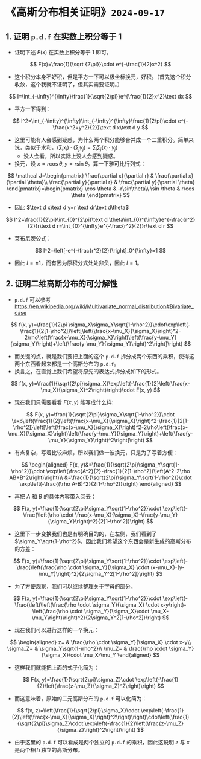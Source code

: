 # 《高斯分布相关证明》`2024-09-17`

## 1. 证明 `p.d.f` 在实数上积分等于 1

- 证明下述 $F(x)$ 在实数上积分等于 $1$ 即可。

$$
F(x)=\frac{1}{\sqrt {2\pi}}\cdot e^{-\frac{1}{2}x^2}
$$

- 这个积分本身不好积，但是平方一下可以极坐标换元，好积。（首先这个积分收敛，这个我就不证明了，但其实需要证明。）

$$
I=\int_{-\infty}^{\infty}\frac{1}{\sqrt{2\pi}}e^{\frac{1}{2}x^2}\text dx
$$

- 平方一下得到：

$$
I^2=\int_{-\infty}^{\infty}\int_{-\infty}^{\infty}\frac{1}{2\pi}\cdot e^{-\frac{x^2+y^2}{2}}\text d x\text d y
$$

- 这里可能有人会感到疑惑，为什么两个积分能够合并成一个二重积分。简单来说，类似于求和，$(\sum_i x_i) \cdot (\sum_j y_j) = \sum_i\sum_j (x_i \cdot y_j)$
  - 没人会看，所以实际上没人会感到疑惑。
- 换元，设 $x=r\cos \theta, y=r\sin\theta$。算一下雅可比行列式：

$$
\mathcal J=\begin{pmatrix}
	\frac{\partial x}{\partial r} & \frac{\partial x}{\partial \theta}\\
	\frac{\partial y}{\partial r} & \frac{\partial y}{\partial \theta}
\end{pmatrix}=\begin{pmatrix}
	\cos \theta & -r\sin\theta\\
	\sin \theta & r\cos \theta
\end{pmatrix}
$$

- 因此 $\text d x\text d y=r \text dr\text d\theta$

$$
I^2=\frac{1}{2\pi}\int_{0}^{2\pi}\text d \theta\int_{0}^{\infty}e^{-\frac{r^2}{2}}r\text d r=\int_{0}^{\infty}e^{-\frac{r^2}{2}}r\text d r
$$

- 莱布尼茨公式：

$$
I^2=\left[-e^{-\frac{r^2}{2}}\right]_0^{\infty}=1
$$

- 因此 $I=\pm 1$，而有因为原积分式处处非负，因此 $I=1$。

## 2. 证明二维高斯分布的可分解性

- `p.d.f` 可以参考 https://en.wikipedia.org/wiki/Multivariate_normal_distribution#Bivariate_case

$$
f(x, y)=\frac{1}{2\pi \sigma_X\sigma_Y\sqrt{1-\rho^2}}\cdot\exp\left(-\frac{1}{2[1-\rho^2]}\left[\left(\frac{x-\mu_X}{\sigma_X}\right)^2-2\rho\left(\frac{x-\mu_X}{\sigma_X}\right)\left(\frac{y-\mu_Y}{\sigma_Y}\right)+\left(\frac{y-\mu_Y}{\sigma_Y}\right)^2\right]\right)
$$

- 而关键的点，就是我们要把上面的这个 `p.d.f` 拆分成两个东西的乘积，使得这两个东西看起来都是一个高斯分布的 `p.d.f`。
- 换言之，在直觉上我们希望将原先的表达式拆分成如下的形式。

$$
f(x, y)=\frac{1}{\sqrt{2\pi}\sigma_X}\exp\left(-\frac{1}{2}\left(\frac{x-\mu_X}{\sigma_X}^2\right)\right)\cdot F(x, y)
$$

- 现在我们只需要看看 $F(x, y)$ 能写成什么样:

$$
F(x, y)=\frac{1}{\sqrt{2\pi}\sigma_Y\sqrt{1-\rho^2}}\cdot \exp\left(\frac{1}{2}\left(\frac{x-\mu_X}{\sigma_X}\right)^2-\frac{1}{2[1-\rho^2]}\left[\left(\frac{x-\mu_X}{\sigma_X}\right)^2-2\rho\left(\frac{x-\mu_X}{\sigma_X}\right)\left(\frac{y-\mu_Y}{\sigma_Y}\right)+\left(\frac{y-\mu_Y}{\sigma_Y}\right)^2\right]\right)
$$

- 有点复杂，写着比较麻烦，所以我们做一波换元，只是为了写着方便：

$$
\begin{aligned}
F(x, y)&=\frac{1}{\sqrt{2\pi}\sigma_Y\sqrt{1-\rho^2}}\cdot \exp\left(\frac{A^2}{2}-\frac{1}{2[1-\rho^2]}\left(A^2-2\rho AB+B^2\right)\right)\\
&=\frac{1}{\sqrt{2\pi}\sigma_Y\sqrt{1-\rho^2}}\cdot \exp\left(-\frac{(\rho A-B)^2}{2[1-\rho^2]}\right)
\end{aligned}
$$

- 再把 $A$ 和 $B$ 的具体内容带入回去：

$$
F(x, y)=\frac{1}{\sqrt{2\pi}\sigma_Y\sqrt{1-\rho^2}}\cdot \exp\left(-\frac{\left(\rho \cdot \frac{x-\mu_X}{\sigma_X}-\frac{y-\mu_Y}{\sigma_Y}\right)^2}{2[1-\rho^2]}\right)
$$

- 这里下一步变换我们也是有明确目的的，在左侧，我们看到了 $\sigma_Y\sqrt{1-\rho^2}$，因此我们希望这个东西会是新生成的高斯分布的方差：

$$
F(x, y)=\frac{1}{\sqrt{2\pi}\sigma_Y\sqrt{1-\rho^2}}\cdot \exp\left(-\frac{\left(\frac{\rho \cdot \sigma_Y}{\sigma_X} \cdot (x-\mu_X)-(y-\mu_Y)\right)^2}{2\sigma_Y^2[1-\rho^2]}\right)
$$

- 为了方便观察，我们可以继续整理关于字母的部分。

$$
F(x, y)=\frac{1}{\sqrt{2\pi}\sigma_Y\sqrt{1-\rho^2}}\cdot \exp\left(-\frac{\left(\left(\frac{\rho \cdot \sigma_Y}{\sigma_X} \cdot x-y\right)-\left(\frac{\rho \cdot \sigma_Y}{\sigma_X}\cdot \mu_X-\mu_Y\right)\right)^2}{2\sigma_Y^2[1-\rho^2]}\right)
$$

- 现在我们可以进行这样的一个换元：

$$
\begin{aligned}
z= & \frac{\rho \cdot \sigma_Y}{\sigma_X} \cdot x-y\\
\sigma_Z= & \sigma_Y\sqrt{1-\rho^2}\\
\mu_Z= & \frac{\rho \cdot \sigma_Y}{\sigma_X}\cdot \mu_X-\mu_Y
\end{aligned}
$$

- 这样我们就能把上面的式子化简为：

$$
F(x, y)=\frac{1}{\sqrt{2\pi}\sigma_Z}\cdot \exp\left(-\frac{1}{2}\left(\frac{z-\mu_Z}{\sigma_Z}^2\right)\right)
$$

- 而这意味着，原始的二元高斯分布的 `p.d.f` 可以化简为：

$$
f(x, z)=\left(\frac{1}{\sqrt{2\pi}\sigma_X}\cdot \exp\left(-\frac{1}{2}\left(\frac{x-\mu_X}{\sigma_X}\right)^2\right)\right)\cdot\left(\frac{1}{\sqrt{2\pi}\sigma_Z}\cdot \exp\left(-\frac{1}{2}\left(\frac{z-\mu_Z}{\sigma_Z}\right)^2\right)\right)
$$

- 由于这里的 `p.d.f` 可以看成是两个独立的 `p.d.f` 的乘积，因此这说明 $z$ 与 $x$ 是两个相互独立的高斯分布。

